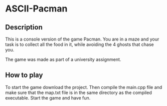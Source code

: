 # ASCII-Pacman

## Description

This is a console version of the game Pacman. You are in a maze and your task is to collect all the food in it, while avoiding
the 4 ghosts that chase you.

The game was made as part of a university assignment.

## How to play

To start the game download the project. Then compile the main.cpp file and make sure that the map.txt file is in the same directory
as the compiled executable. Start the game and have fun.
